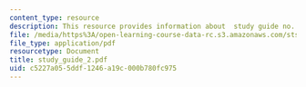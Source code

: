 ```yaml
---
content_type: resource
description: This resource provides information about  study guide no. 2.
file: /media/https%3A/open-learning-course-data-rc.s3.amazonaws.com/sts-005-disease-and-society-in-america-fall-2005/c5227a055ddf1246a19c000b780fc975_study_guide_2.pdf
file_type: application/pdf
resourcetype: Document
title: study_guide_2.pdf
uid: c5227a05-5ddf-1246-a19c-000b780fc975
---
```

